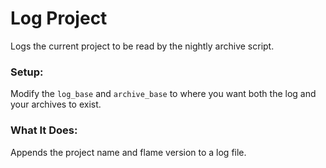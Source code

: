# Log Project

Logs the current project to be read by the nightly archive script.

### Setup:
Modify the `log_base` and `archive_base` to where you want both the log and your archives to exist.

### What It Does:
Appends the project name and flame version to a log file.